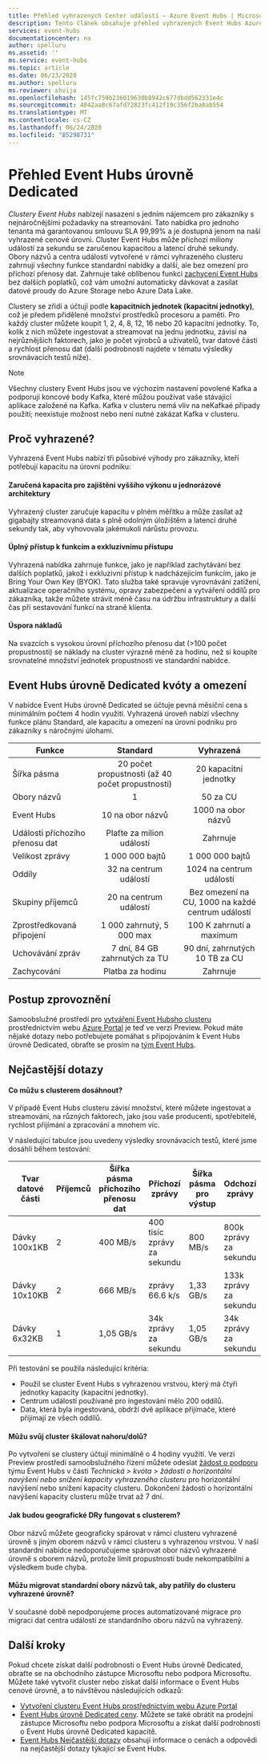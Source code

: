 ```yaml
---
title: Přehled vyhrazených Center událostí – Azure Event Hubs | Microsoft Docs
description: Tento článek obsahuje přehled vyhrazených Event Hubs Azure, které nabízí nasazení s jedním tenantům pro centra událostí.
services: event-hubs
documentationcenter: na
author: spelluru
ms.assetid: ''
ms.service: event-hubs
ms.topic: article
ms.date: 06/23/2020
ms.author: spelluru
ms.reviewer: shvija
ms.openlocfilehash: 145fc759b236019630b8942c677dbdd562331e4c
ms.sourcegitcommit: 4042aa8c67afd72823fc412f19c356f2ba0ab554
ms.translationtype: MT
ms.contentlocale: cs-CZ
ms.lasthandoff: 06/24/2020
ms.locfileid: "85298731"
---
```

# <a name="overview-of-event-hubs-dedicated"></a>Přehled Event Hubs úrovně Dedicated

*Clustery Event Hubs* nabízejí nasazení s jedním nájemcem pro zákazníky s nejnáročnějšími požadavky na streamování. Tato nabídka pro jednoho tenanta má garantovanou smlouvu SLA 99,99% a je dostupná jenom na naší vyhrazené cenové úrovni. Cluster Event Hubs může příchozí miliony událostí za sekundu se zaručenou kapacitou a latencí druhé sekundy. Obory názvů a centra událostí vytvořené v rámci vyhrazeného clusteru zahrnují všechny funkce standardní nabídky a další, ale bez omezení pro příchozí přenosy dat. Zahrnuje také oblíbenou funkci [zachycení Event Hubs](event-hubs-capture-overview.md) bez dalších poplatků, což vám umožní automaticky dávkovat a zasílat datové proudy do Azure Storage nebo Azure Data Lake. 

Clustery se zřídí a účtují podle **kapacitních jednotek (kapacitní jednotky)**, což je předem přidělené množství prostředků procesoru a paměti. Pro každý cluster můžete koupit 1, 2, 4, 8, 12, 16 nebo 20 kapacitní jednotky. To, kolik z nich můžete ingestovat a streamovat na jednu jednotku, závisí na nejrůznějších faktorech, jako je počet výrobců a uživatelů, tvar datové části a rychlost přenosu dat (další podrobnosti najdete v tématu výsledky srovnávacích testů níže). 

> [!NOTE]
> Všechny clustery Event Hubs jsou ve výchozím nastavení povolené Kafka a podporují koncové body Kafka, které můžou používat vaše stávající aplikace založené na Kafka. Kafka v clusteru nemá vliv na neKafkaé případy použití; neexistuje možnost nebo není nutné zakázat Kafka v clusteru.

## <a name="why-dedicated"></a>Proč vyhrazené?

Vyhrazená Event Hubs nabízí tři působivé výhody pro zákazníky, kteří potřebují kapacitu na úrovni podniku:

#### <a name="single-tenancy-guarantees-capacity-for-better-performance"></a>Zaručená kapacita pro zajištění vyššího výkonu u jednorázové architektury

Vyhrazený cluster zaručuje kapacitu v plném měřítku a může zasílat až gigabajty streamovaná data s plně odolným úložištěm a latencí druhé sekundy tak, aby vyhovovala jakémukoli nárůstu provozu. 

#### <a name="inclusive-and-exclusive-access-to-features"></a>Úplný přístup k funkcím a exkluzivnímu přístupu 
Vyhrazená nabídka zahrnuje funkce, jako je například zachytávání bez dalších poplatků, jakož i exkluzivní přístup k nadcházejícím funkcím, jako je Bring Your Own Key (BYOK). Tato služba také spravuje vyrovnávání zatížení, aktualizace operačního systému, opravy zabezpečení a vytváření oddílů pro zákazníka, takže můžete strávit méně času na údržbu infrastruktury a další čas při sestavování funkcí na straně klienta.  

#### <a name="cost-savings"></a>Úspora nákladů
Na svazcích s vysokou úrovní příchozího přenosu dat (>100 počet propustnosti) se náklady na cluster výrazně méně za hodinu, než si koupíte srovnatelné množství jednotek propustnosti ve standardní nabídce.


## <a name="event-hubs-dedicated-quotas-and-limits"></a>Event Hubs úrovně Dedicated kvóty a omezení

V nabídce Event Hubs úrovně Dedicated se účtuje pevná měsíční cena s minimálním počtem 4 hodin využití. Vyhrazená úroveň nabízí všechny funkce plánu Standard, ale kapacitu a omezení na úrovni podniku pro zákazníky s náročnými úlohami. 

| Funkce | Standard | Vyhrazená |
| --- |:---:|:---:|
| Šířka pásma | 20 počet propustnosti (až 40 počet propustnosti) | 20 kapacitní jednotky |
| Obory názvů |  1 | 50 za CU |
| Event Hubs |  10 na obor názvů | 1000 na obor názvů |
| Události příchozího přenosu dat | Plaťte za milion událostí | Zahrnuje |
| Velikost zprávy | 1 000 000 bajtů | 1 000 000 bajtů |
| Oddíly | 32 na centrum událostí | 1024 na centrum událostí |
| Skupiny příjemců | 20 na centrum událostí | Bez omezení na CU, 1000 na každé centrum událostí |
| Zprostředkovaná připojení | 1 000 zahrnutý, 5 000 max | 100 K zahrnutí a maximum |
| Uchovávání zpráv | 7 dní, 84 GB zahrnutých za TU | 90 dní, zahrnutých 10 TB za CU |
| Zachycování | Platba za hodinu | Zahrnuje |

## <a name="how-to-onboard"></a>Postup zprovoznění

Samoobslužné prostředí pro [vytváření Event Hubsho clusteru](event-hubs-dedicated-cluster-create-portal.md) prostřednictvím webu [Azure Portal](https://aka.ms/eventhubsclusterquickstart) je teď ve verzi Preview. Pokud máte nějaké dotazy nebo potřebujete pomáhat s připojováním k Event Hubs úrovně Dedicated, obraťte se prosím na [tým Event Hubs](mailto:askeventhubs@microsoft.com).

## <a name="faqs"></a>Nejčastější dotazy

#### <a name="what-can-i-achieve-with-a-cluster"></a>Co můžu s clusterem dosáhnout?

V případě Event Hubs clusteru závisí množství, které můžete ingestovat a streamování, na různých faktorech, jako jsou vaše producenti, spotřebitelé, rychlost přijímání a zpracování a mnohem víc. 

V následující tabulce jsou uvedeny výsledky srovnávacích testů, které jsme dosáhli během testování:

| Tvar datové části | Příjemců | Šířka pásma příchozího přenosu dat| Příchozí zprávy | Šířka pásma pro výstup | Odchozí zprávy | Celkem počet propustnosti | Počet propustnosti na CU |
| ------------- | --------- | ---------------- | ------------------ | ----------------- | ------------------- | --------- | ---------- |
| Dávky 100x1KB | 2 | 400 MB/s | 400 tisíc zprávy za sekundu | 800 MB/s | 800k zprávy za sekundu | 400 počet propustnosti | 100 počet propustnosti | 
| Dávky 10x10KB | 2 | 666 MB/s | zprávy 66.6 k/s | 1,33 GB/s | 133k zprávy za sekundu | 666 počet propustnosti | 166 počet propustnosti |
| Dávky 6x32KB | 1 | 1,05 GB/s | 34k zprávy za sekundu | 1,05 GB/s | 34k zprávy za sekundu | 1000 počet propustnosti | 250 počet propustnosti |

Při testování se použila následující kritéria:

- Použil se cluster Event Hubs s vyhrazenou vrstvou, který má čtyři jednotky kapacity (kapacitní jednotky). 
- Centrum událostí používané pro ingestování mělo 200 oddílů. 
- Data, která byla ingestovaná, obdrží dvě aplikace přijímače, které přijímají ze všech oddílů.

#### <a name="can-i-scale-updown-my-cluster"></a>Můžu svůj cluster škálovat nahoru/dolů?

Po vytvoření se clustery účtují minimálně o 4 hodiny využití. Ve verzi Preview prostředí samoobslužného řízení můžete odeslat [žádost o podporu](https://ms.portal.azure.com/#create/Microsoft.Support) týmu Event Hubs v části *Technická > kvóta > žádosti o horizontální navýšení nebo snížení kapacity vyhrazeného clusteru* pro horizontální navýšení nebo snížení kapacity clusteru. Dokončení žádosti o horizontální navýšení kapacity clusteru může trvat až 7 dní. 

#### <a name="how-will-geo-dr-work-with-my-cluster"></a>Jak budou geografické DRy fungovat s clusterem?

Obor názvů můžete geograficky spárovat v rámci clusteru vyhrazené úrovně s jiným oborem názvů v rámci clusteru s vyhrazenou vrstvou. V naší standardní nabídce nedoporučujeme spárovat obor názvů vyhrazené úrovně s oborem názvů, protože limit propustnosti bude nekompatibilní a výsledkem bude chyba. 

#### <a name="can-i-migrate-my-standard-namespaces-to-belong-to-a-dedicated-tier-cluster"></a>Můžu migrovat standardní obory názvů tak, aby patřily do clusteru vyhrazené úrovně?
V současné době nepodporujeme proces automatizované migrace pro migraci dat centra událostí ze standardního oboru názvů na vyhrazený. 

## <a name="next-steps"></a>Další kroky

Pokud chcete získat další podrobnosti o Event Hubs úrovně Dedicated, obraťte se na obchodního zástupce Microsoftu nebo podpora Microsoftu. Můžete také vytvořit cluster nebo získat další informace o Event Hubs cenové úrovně, a to návštěvou následujících odkazů:

- [Vytvoření clusteru Event Hubs prostřednictvím webu Azure Portal](https://aka.ms/eventhubsclusterquickstart) 
- [Event Hubs úrovně Dedicated ceny](https://azure.microsoft.com/pricing/details/event-hubs/). Můžete se také obrátit na prodejní zástupce Microsoftu nebo podpora Microsoftu a získat další podrobnosti o Event Hubs úrovně Dedicated kapacitě.
- [Event Hubs Nejčastější dotazy](event-hubs-faq.md) obsahují informace o cenách a odpovědi na nejčastější dotazy týkající se Event Hubs.
